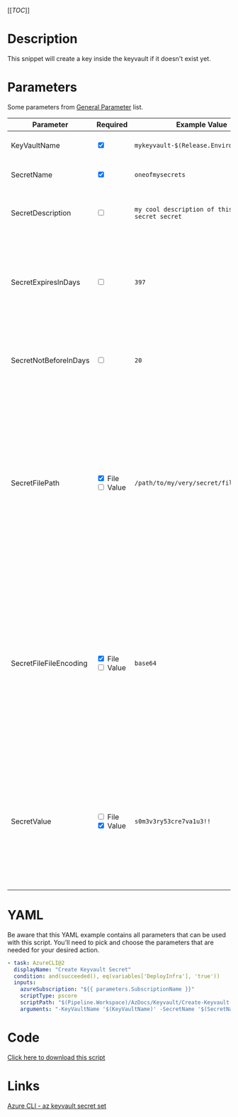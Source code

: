[[_TOC_]]

# Description

This snippet will create a key inside the keyvault if it doesn't exist yet.

# Parameters

Some parameters from [General Parameter](/Azure/AzDocs-v1/Scripts) list.

| Parameter              | Required                                                                | Example Value                                    | Description                                                                                                                                                                                                              |
| ---------------------- | ----------------------------------------------------------------------- | ------------------------------------------------ | ------------------------------------------------------------------------------------------------------------------------------------------------------------------------------------------------------------------------ |
| KeyVaultName           | <input type="checkbox" checked>                                         | `mykeyvault-$(Release.EnvironmentName)`          | This is the keyvault name to use.                                                                                                                                                                                        |
| SecretName             | <input type="checkbox" checked>                                         | `oneofmysecrets`                                 | This is the secretname to use.                                                                                                                                                                                           |
| SecretDescription      | <input type="checkbox">                                                 | `my cool description of this very secret secret` | Add a description to your secret. Can be left blank.                                                                                                                                                                     |
| SecretExpiresInDays    | <input type="checkbox">                                                 | `397`                                            | This is the amount of days before the secret will expire. Defauls to 397 and should be equal or less than 397.                                                                                                           |
| SecretNotBeforeInDays  | <input type="checkbox">                                                 | `20`                                             | Add a "not before" date for your secret. Secret won't be used before this date.                                                                                                                                          |
| SecretFilePath         | <input type="checkbox" checked> File<br /><input type="checkbox"> Value | `/path/to/my/very/secret/file.txt`               | SEMI-OPTIONAL: Path to the secret file you want to upload. Use this parameter in combination with the fileEncoding parameter. If you use the filePath & fileEncoding option, you MUST leave the "value" parameter blank. |
| SecretFileFileEncoding | <input type="checkbox" checked> File<br /><input type="checkbox"> Value | `base64`                                         | SEMI-OPTIONAL: The encoding of the file you want to upload. Use this parameter in combination with the filePath parameter. If you use the filePath & fileEncoding option, you MUST leave the "value" parameter blank.    |
| SecretValue            | <input type="checkbox"> File<br /><input type="checkbox" checked> Value | `s0m3v3ry53cre7va1u3!!`                          | SEMI-OPTIONAL: The value of the secret you want to provision to the keyvault. If you use this parameter, you MUST leave the "filePath" & "fileEncoding" parameters blank.                                                |

# YAML

Be aware that this YAML example contains all parameters that can be used with this script. You'll need to pick and choose the parameters that are needed for your desired action.

```yaml
- task: AzureCLI@2
  displayName: "Create Keyvault Secret"
  condition: and(succeeded(), eq(variables['DeployInfra'], 'true'))
  inputs:
    azureSubscription: "${{ parameters.SubscriptionName }}"
    scriptType: pscore
    scriptPath: "$(Pipeline.Workspace)/AzDocs/Keyvault/Create-Keyvault-Secret.ps1"
    arguments: "-KeyVaultName '$(KeyVaultName)' -SecretName '$(SecretName)' -SecretDescription '$(SecretDescription)' -SecretExpiresInDays '$(SecretExpiresInDays)' -SecretNotBeforeInDays '$(SecretNotBeforeInDays)' -SecretFilePath '$(SecretFilePath)' -SecretFileFileEncoding '$(SecretFileFileEncoding)' -SecretValue '$(SecretValue)'"
```

# Code

[Click here to download this script](../../../../src/Keyvault/Create-Keyvault-Secret.ps1)

# Links

[Azure CLI - az keyvault secret set](https://docs.microsoft.com/en-us/cli/azure/keyvault/secret?view=azure-cli-latest#az_keyvault_secret_set)
